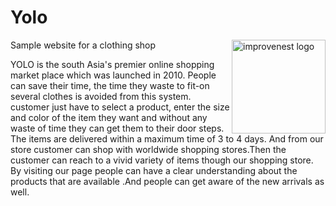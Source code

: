 # Yolo

<img src="https://res.cloudinary.com/tourx/image/upload/v1662312235/yolo_k5iqtr.png" heigh="150px" width="150px" alt="improvenest logo" align="right">

Sample website for a clothing shop

YOLO is the south Asia's premier online shopping market place which was launched in 2010. People can save their time, the time they waste to fit-on several clothes is avoided from this system. customer just have to select a product, enter the size and color of the item they want and without any waste of time they can get them to their door steps. The items are delivered within a maximum time of 3 to 4 days. And from our store customer can shop with worldwide shopping stores.Then the customer can reach to a vivid variety of items though our shopping store. By visiting our page people can have a clear understanding about the products that are available .And people can get aware of the new arrivals as well.
